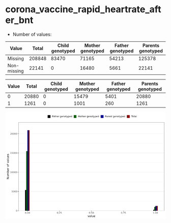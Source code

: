 # corona_vaccine_rapid_heartrate_after_bnt
- Number of values:

| Value | Total | Child genotyped | Mother genotyped | Father genotyped | Parents genotyped |
| ----- | ----- | --------------- | ---------------- | ---------------- |---------------- |
| Missing | 208848 | 83470 | 71165 | 54213 | 125378 |
| Non-missing | 22141 | 0 | 16480 | 5661 | 22141 |

| Value | Total | Child genotyped | Mother genotyped | Father genotyped | Parents genotyped |
| ----- | ----- | --------------- | ---------------- | ---------------- |---------------- |
| 0 | 20880 | 0 | 15479 | 5401 | 20880 |
| 1 | 1261 | 0 | 1001 | 260 | 1261 |



![](corona_vaccine_rapid_heartrate_after_bnt_n.png)



